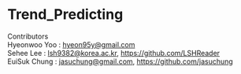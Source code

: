 # Trend_Predicting

Contributors</br>
Hyeonwoo Yoo : hyeon95y@gmail.com</br>
Sehee Lee : lsh9382@korea.ac.kr, https://github.com/LSHReader</br>
EuiSuk Chung : jasuchung@gmail.com, https://github.com/jasuchung</br>


